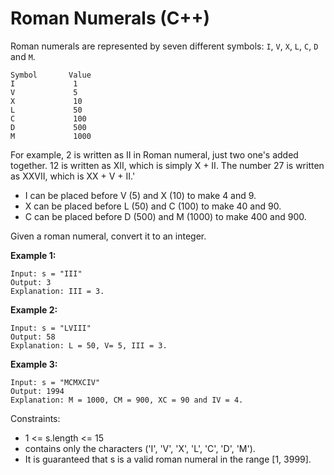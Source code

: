 # Roman Numerals (C++)
Roman numerals are represented by seven different symbols: `I`, `V`, `X`, `L`, `C`, `D` and `M`.

```
Symbol       Value
I             1
V             5
X             10
L             50
C             100
D             500
M             1000
```
For example, 2 is written as II in Roman numeral, just two one's added together. 12 is written as XII, which is simply X + II. The number 27 is written as XXVII, which is XX + V + II.'


- I can be placed before V (5) and X (10) to make 4 and 9.
- X can be placed before L (50) and C (100) to make 40 and 90.
- C can be placed before D (500) and M (1000) to make 400 and 900.

Given a roman numeral, convert it to an integer.

**Example 1:**
```
Input: s = "III"
Output: 3
Explanation: III = 3.
```

**Example 2:**
```
Input: s = "LVIII"
Output: 58
Explanation: L = 50, V= 5, III = 3.
```

**Example 3:**
```
Input: s = "MCMXCIV"
Output: 1994
Explanation: M = 1000, CM = 900, XC = 90 and IV = 4.
```

Constraints:
  - 1 <= s.length <= 15
  - contains only the characters ('I', 'V', 'X', 'L', 'C', 'D', 'M').
  - It is guaranteed that s is a valid roman numeral in the range [1, 3999].

